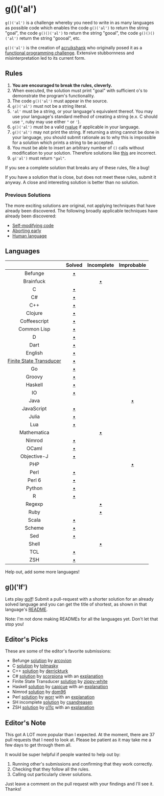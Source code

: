 # g()('al')

`g()('al')` is a challenge whereby you need to write in as many languages as
possible code which enables the code `g()('al')` to return the string "goal",
the code `g()()('al')` to return the string "gooal", the code `g()()()('al')`
return the string "goooal", etc.

`g()('al')` is the creation of [acruikshank] who originally posed it as a
[functional programming challenge][carbonfive-challenge]. Extensive stubbornness
and misinterpretation led to its current form.

## Rules
1.   __You are encouraged to break the rules, cleverly.__
2.   When executed, the solution must print "goal" with sufficient o's to
     demonstrate the program's functionality.
11.  The code `g()('al')` must appear in the source.
  1.   `g()('al')` must not be a string literal.
  2.   `'al'` must be a string, or your language's equivalent thereof. You may
       use your language's standard method of creating a string (e.x. C should
       use `"`, ruby may use either `"` or `'`).
  12.  `g()('al')` must be a valid [rvalue] if applicable in your language.
7.   `g()('al')` may not print the string. If returning a string cannot be done
     in your language, you should submit rationale as to why this is impossible
     for a solution which prints a string to be accepted.
642. You must be able to insert an arbitrary number of `()` calls without
     modification to your solution. Therefore solutions like
     [this][c-limited-calls] are incorrect.
14. `g('al')` must return `"gal"`.

If you see a complete solution that breaks any of these rules, file a bug!

If you have a solution that is close, but does not meet these rules, submit it
anyway. A close and interesting solution is better than no solution.

### Previous Solutions
The more exciting solutions are original, not applying techniques that have
already been discovered. The following broadly applicable techniques have
already been discovered:

 * [Self-modifying code][c-self-modify]
 * [Aborting early][sh-abort-early]
 * [Human language][eng-soln]

## Languages

|               | Solved                 | Incomplete            | Improbable              |
|:-------------:|:----------------------:|:---------------------:|:-----------------------:|
| Befunge       | [&bull;][befunge-soln] |                       |                         |
| Brainfuck     |                        | [&bull;][bf-soln]     |                         |
| C             | [&bull;][c-soln]       |                       |                         |
| C#            | [&bull;][cs-soln]      |                       |                         |
| C++           | [&bull;][c++-soln]     |                       |                         |
| Clojure       | [&bull;][clojure-soln] |                       |                         |
| Coffeescript  | [&bull;][coffee-soln]  |                       |                         |
| Common Lisp   | [&bull;][clisp-soln]   |                       |                         |
| D             | [&bull;][d-soln]       |                       |                         |
| Dart          | [&bull;][dart-soln]    |                       |                         |
| English       | [&bull;][eng-soln]     |                       |                         |
| [Finite State Transducer][fst] | [&bull;][fst-soln] |          |                         |
| Go            | [&bull;][go-soln]      |                       |                         |
| Groovy        | [&bull;][groovy-soln]  |                       |                         |
| Haskell       | [&bull;][hs-soln]      |                       |                         |
| IO            | [&bull;][io-soln]      |                       |                         |
| Java          |                        |                       | [&bull;][java-non-soln] |
| JavaScript    | [&bull;][js-soln]      |                       |                         |
| Julia         | [&bull;][jl-soln]      |                       |                         |
| Lua           | [&bull;][lua-soln]     |                       |                         |
| Mathematica   |                        | [&bull;][math-soln]   |                         |
| Nimrod        | [&bull;][nim-soln]     |                       |                         |
| OCaml         | [&bull;][ocaml-soln]   |                       |                         |
| Objective-J   | [&bull;][obj-j-soln]   |                       |                         |
| PHP           |                        |                       | [&bull;][php-non-soln]  |
| Perl          | [&bull;][perl-soln]    |                       |                         |
| Perl 6        | [&bull;][perl6-soln]   |                       |                         |
| Python        | [&bull;][py-soln]      |                       |                         |
| R             | [&bull;][r-soln]       |                       |                         |
| Regexp        |                        | [&bull;][regexp-soln] |                         |
| Ruby          |                        | [&bull;][rb-soln]     |                         |
| Scala         | [&bull;][scala-soln]   |                       |                         |
| Scheme        | [&bull;][scm-soln]     |                       |                         |
| Sed           | [&bull;][sed-soln]     |                       |                         |
| Shell         |                        | [&bull;][sh-soln]     |                         |
| TCL           | [&bull;][tcl-soln]     |                       |                         |
| ZSH           | [&bull;][zsh-soln]     |                       |                         |

Help out, add some more languages!

## g()('lf')
Lets play [golf]! Submit a pull-request with a shorter solution for an already
solved language and you can get the title of shortest, as shown in that
language's [README][c-sharp-readme].

Note: I'm not done making READMEs for all the languages yet. Don't let that stop
you!

## Editor's Picks
These are some of the editor's favorite submissions:

 * Befunge [solution][befunge-ed-pick] by [arcovion]
 * C [solution][c-ed-pick] by [tolmasky]
 * C++ [solution][c++-ed-pick] by [derrickturk]
 * C# [solution][cs-ed-pick] by [scorpiona] with an [explanation][cs-explain]
 * Finite State Transducer [solution][fst-ed-pick] by [zippy-white]
 * Haskell [solution][hs-ed-pick] by [capicue] with an [explanation][hs-explain]
 * Nimrod [solution][nim-ed-pick] by [dom96]
 * Perl [solution][perl-ed-pick] by [worr] with an [explanation][perl-explain]
 * SH incomplete [solution][sh-ed-pick] by [csandreasen]
 * ZSH [solution][zsh-ed-pick] by [o11c] with an [explanation][zsh-explain]

## Editor's Note
This got A LOT more popular than I expected. At the moment, there are 37 pull
requests that I need to look at. Please be patient as it may take me a few days
to get through them all.

It would be super helpful if people wanted to help out by:

1. Running other's submissions and confirming that they work correctly.
3. Checking that they follow all the rules.
4. Calling out particularly clever solutions.

Just leave a comment on the pull request with your findings and I'll see it.
Thanks!

[//]: # (Solution URLs)
[befunge-soln]: https://github.com/eatnumber1/goal/tree/master/solutions/complete/befunge-93
[bf-soln]:      https://github.com/eatnumber1/goal/tree/master/solutions/incomplete/brainfuck
[c++-soln]:     https://github.com/eatnumber1/goal/tree/master/solutions/complete/c++
[c-soln]:       https://github.com/eatnumber1/goal/tree/master/solutions/complete/c
[clisp-soln]:   https://github.com/eatnumber1/goal/tree/master/solutions/complete/common-lisp
[clojure-soln]: https://github.com/eatnumber1/goal/tree/master/solutions/complete/clojure
[coffee-soln]:  https://github.com/eatnumber1/goal/tree/master/solutions/complete/coffeescript
[cs-soln]:      https://github.com/eatnumber1/goal/tree/master/solutions/complete/c-sharp
[d-soln]:       https://github.com/eatnumber1/goal/tree/master/solutions/complete/d
[dart-soln]:    https://github.com/eatnumber1/goal/tree/master/solutions/complete/dart
[eng-soln]:     https://github.com/eatnumber1/goal/tree/master/solutions/complete/english-spoken
[fst-soln]:     https://github.com/eatnumber1/goal/tree/master/solutions/incomplete/finite-state-transducer
[go-soln]:      https://github.com/eatnumber1/goal/tree/master/solutions/complete/go
[groovy-soln]:  https://github.com/eatnumber1/goal/tree/master/solutions/complete/groovy
[hs-soln]:      https://github.com/eatnumber1/goal/tree/master/solutions/complete/haskell
[io-soln]:      https://github.com/eatnumber1/goal/tree/master/solutions/complete/io
[jl-soln]:      https://github.com/eatnumber1/goal/tree/master/solutions/complete/julia
[js-soln]:      https://github.com/eatnumber1/goal/tree/master/solutions/complete/javascript
[lua-soln]:     https://github.com/eatnumber1/goal/tree/master/solutions/complete/lua
[math-soln]:    https://github.com/eatnumber1/goal/tree/master/solutions/incomplete/mathematica
[nim-soln]:     https://github.com/eatnumber1/goal/tree/master/solutions/complete/nimrod
[obj-j-soln]:   https://github.com/eatnumber1/goal/tree/master/solutions/complete/objective-j
[ocaml-soln]:   https://github.com/eatnumber1/goal/tree/master/solutions/complete/ocaml
[perl-soln]:    https://github.com/eatnumber1/goal/tree/master/solutions/complete/perl
[perl6-soln]:   https://github.com/eatnumber1/goal/tree/master/solutions/complete/perl6
[py-soln]:      https://github.com/eatnumber1/goal/tree/master/solutions/complete/python
[r-soln]:       https://github.com/eatnumber1/goal/tree/master/solutions/complete/r
[rb-soln]:      https://github.com/eatnumber1/goal/tree/master/solutions/incomplete/ruby
[regexp-soln]:  https://github.com/eatnumber1/goal/tree/master/solutions/incomplete/regexp
[scala-soln]:   https://github.com/eatnumber1/goal/tree/master/solutions/complete/scala
[scm-soln]:     https://github.com/eatnumber1/goal/tree/master/solutions/complete/scheme
[sed-soln]:     https://github.com/eatnumber1/goal/tree/master/solutions/complete/sed
[sh-soln]:      https://github.com/eatnumber1/goal/tree/master/solutions/incomplete/shell
[tcl-soln]:     https://github.com/eatnumber1/goal/tree/master/solutions/complete/tcl
[zsh-soln]:     https://github.com/eatnumber1/goal/tree/master/solutions/complete/zsh

[//]: # (Bad solution URLs)
[c-limited-calls]: https://github.com/eatnumber1/goal/tree/master/solutions/incomplete/c/crawford
[c-self-modify]:   https://github.com/eatnumber1/goal/tree/master/solutions/incomplete/c/tolmasky
[sh-abort-early]:  https://github.com/eatnumber1/goal/tree/master/solutions/incomplete/shell/csandreasen/goal.sh

[//]: # (Non-solution URLs)
[java-non-soln]: https://github.com/eatnumber1/goal/tree/master/non-solutions/java
[php-non-soln]:  https://github.com/eatnumber1/goal/tree/master/non-solutions/php

[//]: # (Editor's pick URLs)
[befunge-ed-pick]: https://github.com/eatnumber1/goal/tree/master/solutions/complete/befunge-93/Arcovion/goal.bf
[c++-ed-pick]:     https://github.com/eatnumber1/goal/blob/master/solutions/complete/c%2B%2B/derrickturk/goal.cpp
[c-ed-pick]:       https://github.com/eatnumber1/goal/blob/master/solutions/complete/c/tolmasky/goal.c
[cs-ed-pick]:      https://github.com/eatnumber1/goal/blob/master/solutions/complete/c-sharp/scorpiona/Program.cs
[fst-ed-pick]:     https://github.com/eatnumber1/goal/blob/master/solutions/incomplete/finite-state-transducer/zippy-white
[hs-ed-pick]:      https://github.com/eatnumber1/goal/blob/master/solutions/complete/haskell/capicue/goal.hs
[nim-ed-pick]:     https://github.com/eatnumber1/goal/blob/master/solutions/complete/nimrod/dom96/goal.nim
[perl-ed-pick]:    https://github.com/eatnumber1/goal/blob/master/solutions/complete/perl/worr/goal.pl
[sh-ed-pick]:      https://github.com/eatnumber1/goal/blob/master/solutions/incomplete/shell/csandreasen/goal.sh
[zsh-ed-pick]:     https://github.com/eatnumber1/goal/blob/master/solutions/complete/zsh/o11c/goal.zsh

[//]: # (Solution explanation URLs)
[cs-explain]:   https://github.com/eatnumber1/goal/blob/master/solutions/complete/c-sharp/scorpiona/README.md
[hs-explain]:   https://github.com/eatnumber1/goal/issues/99
[zsh-explain]:  https://github.com/eatnumber1/goal/pull/69#issuecomment-50285290
[perl-explain]: https://github.com/eatnumber1/goal/blob/master/solutions/complete/perl/worr/README.md

[//]: # (User URLs)
[acruikshank]: https://github.com/acruikshank
[arcovion]:    https://github.com/Arcovion
[capicue]:     https://github.com/capicue
[csandreasen]: https://github.com/csandreasen
[derrickturk]: https://github.com/derrickturk
[dom96]:       https://github.com/dom96
[o11c]:        https://github.com/o11c
[scorpiona]:   https://github.com/scorpiona
[tolmasky]:    https://github.com/tolmasky
[worr]:        https://github.com/worr
[zippy-white]: https://github.com/zippy-white

[//]: # (Other URLs)
[c-sharp-readme]:       https://github.com/eatnumber1/goal/blob/master/solutions/complete/c-sharp/README.md
[carbonfive-challenge]: https://github.com/carbonfive/functional-programming-weekly-challenge/tree/master/Week002
[fst]:                  http://en.wikipedia.org/wiki/Finite_state_transducer
[golf]:                 http://en.wikipedia.org/wiki/Code_golf
[rvalue]:               http://en.wikipedia.org/wiki/Value_(computer_science)#lrvalue

[//]: # ( vim: set et ts=4 sw=4 sts=4 tw=80: )
